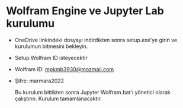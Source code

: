 # Wolfram Engine ve Jupyter Lab kurulumu

- OneDrive linkindeki dosyayı indirdikten sonra setup.exe'ye girin ve kurulumun bitmesini bekleyin.
- Setup Wolfram ID isteyecektir
- Wolfram ID: mpkmb3930@mozmail.com
- Şifre: marmara2022
  
  Bu kurulum bittikten sonra Jupyter Wolfram.bat'ı yönetici olarak çalıştırın. Kurulum tamamlanacaktır.